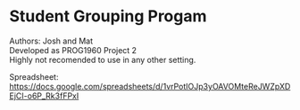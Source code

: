 # Student Grouping Progam<br>
Authors: Josh and Mat<br>
Developed as PROG1960 Project 2<br>
Highly not recomended to use in any other setting.

Spreadsheet:
https://docs.google.com/spreadsheets/d/1vrPotIOJp3yOAVOMteReJWZpXDEjCI-o6P_Rk3fFPxI
